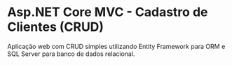 # Asp.NET Core MVC - Cadastro de Clientes (CRUD)
Aplicação web com CRUD simples utilizando Entity Framework para ORM e SQL Server para banco de dados relacional.
